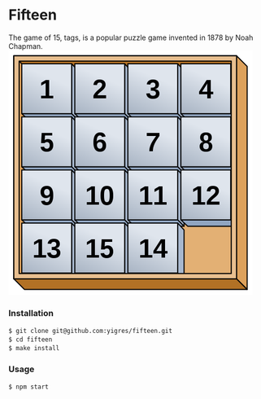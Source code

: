 # Fifteen
The game of 15, tags, is a popular puzzle game invented in 1878 by Noah Chapman.  
![image](480px-15.png)  
### Installation  
```sh
$ git clone git@github.com:yigres/fifteen.git
$ cd fifteen
$ make install
```  
### Usage
```sh
$ npm start
```  
